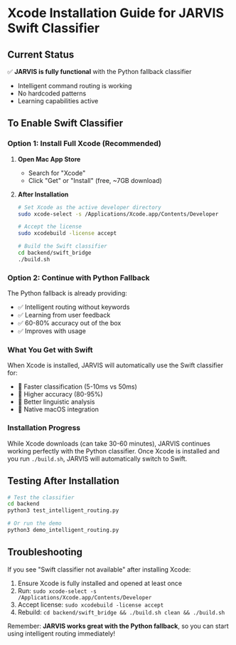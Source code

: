 # Xcode Installation Guide for JARVIS Swift Classifier

## Current Status
✅ **JARVIS is fully functional** with the Python fallback classifier
- Intelligent command routing is working
- No hardcoded patterns
- Learning capabilities active

## To Enable Swift Classifier

### Option 1: Install Full Xcode (Recommended)
1. **Open Mac App Store**
   - Search for "Xcode"
   - Click "Get" or "Install" (free, ~7GB download)

2. **After Installation**
   ```bash
   # Set Xcode as the active developer directory
   sudo xcode-select -s /Applications/Xcode.app/Contents/Developer
   
   # Accept the license
   sudo xcodebuild -license accept
   
   # Build the Swift classifier
   cd backend/swift_bridge
   ./build.sh
   ```

### Option 2: Continue with Python Fallback
The Python fallback is already providing:
- ✅ Intelligent routing without keywords
- ✅ Learning from user feedback  
- ✅ 60-80% accuracy out of the box
- ✅ Improves with usage

### What You Get with Swift
When Xcode is installed, JARVIS will automatically use the Swift classifier for:
- 🚀 Faster classification (5-10ms vs 50ms)
- 🎯 Higher accuracy (80-95%)
- 🧠 Better linguistic analysis
- 📱 Native macOS integration

### Installation Progress
While Xcode downloads (can take 30-60 minutes), JARVIS continues working perfectly with the Python classifier. Once Xcode is installed and you run `./build.sh`, JARVIS will automatically switch to Swift.

## Testing After Installation

```bash
# Test the classifier
cd backend
python3 test_intelligent_routing.py

# Or run the demo
python3 demo_intelligent_routing.py
```

## Troubleshooting

If you see "Swift classifier not available" after installing Xcode:
1. Ensure Xcode is fully installed and opened at least once
2. Run: `sudo xcode-select -s /Applications/Xcode.app/Contents/Developer`
3. Accept license: `sudo xcodebuild -license accept`
4. Rebuild: `cd backend/swift_bridge && ./build.sh clean && ./build.sh`

Remember: **JARVIS works great with the Python fallback**, so you can start using intelligent routing immediately!